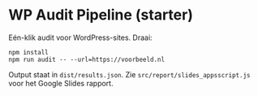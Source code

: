 # WP Audit Pipeline (starter)

Eén-klik audit voor WordPress-sites. 
Draai:
```
npm install
npm run audit -- --url=https://voorbeeld.nl
```
Output staat in `dist/results.json`.
Zie `src/report/slides_appsscript.js` voor het Google Slides rapport.
